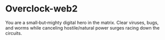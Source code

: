 # Overclock-web2
 You are a small‑but‑mighty digital hero in the matrix. Clear   viruses, bugs, and worms while canceling hostile/natural power surges   racing down the circuits.

